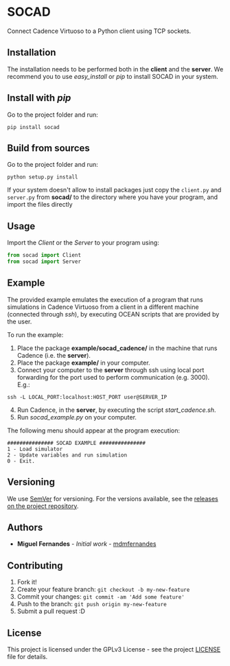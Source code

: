 # SOCAD

Connect Cadence Virtuoso to a Python client using TCP sockets.

## Installation

The installation needs to be performed both in the **client** and the **server**. We recommend you to use *easy_install* or *pip* to install SOCAD in your system.

## Install with *pip*

Go to the project folder and run:

```shell
pip install socad
```

## Build from sources

Go to the project folder and run:

```shell
python setup.py install
```

If your system doesn't allow to install packages just copy the `client.py` and `server.py` from **socad/** to the directory where you have your program, and import the files directly

## Usage

Import the *Client* or the *Server* to your program using:

```python
from socad import Client
from socad import Server
```

## Example

The provided example emulates the execution of a program that runs simulations in Cadence Virtuoso from a client in a different machine (connected through *ssh*), by executing OCEAN scripts that are provided by the user.

To run the example:

1. Place the package **example/socad_cadence/** in the machine that runs Cadence (i.e. the **server**).
2. Place the package **example/** in your computer.
3. Connect your computer to the **server** through ssh using local port forwarding for the port used to perform communication (e.g. 3000). E.g.:

```Shell script
ssh -L LOCAL_PORT:localhost:HOST_PORT user@SERVER_IP
```

4. Run Cadence, in the **server**, by executing the script *start_cadence.sh*.
5. Run *socad_example.py* on your computer.

The following menu should appear at the program execution:

```text
############### SOCAD EXAMPLE ###############
1 - Load simulator
2 - Update variables and run simulation
0 - Exit.
```

## Versioning

We use [SemVer](http://semver.org/) for versioning. For the versions available, see the [releases on the project repository](https://github.com/mdmfernandes/socad/releases/).

## Authors

* **Miguel Fernandes** - *Initial work* - [mdmfernandes](https://github.com/mdmfernandes)

## Contributing

1. Fork it!
2. Create your feature branch: `git checkout -b my-new-feature`
3. Commit your changes: `git commit -am 'Add some feature'`
4. Push to the branch: `git push origin my-new-feature`
5. Submit a pull request :D

## License

This project is licensed under the GPLv3 License - see the project [LICENSE](https://github.com/mdmfernandes/socad/blob/master/LICENSE) file for details.
